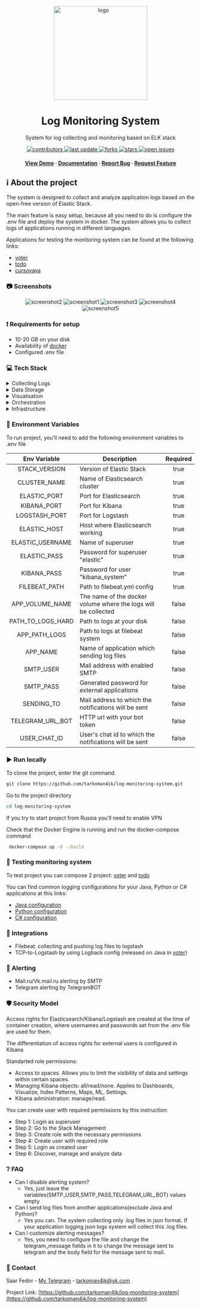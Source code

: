 <div align="center">
  <img src="assets/system-logo.png" alt="logo" width="250" height="auto"/>
  <h1>Log Monitoring System</h1>
  <p>
    System for log collecting and monitoring based on ELK stack
  </p>
  <!-- Badges -->
  <p>
    <a href="https://github.com/tarkoman4ik/log-monitoring-system/graphs/contributors">
      <img src="https://img.shields.io/github/contributors/tarkoman4ik/log-monitoring-system" alt="contributors" />
    </a>
    <a href="">
      <img src="https://img.shields.io/github/last-commit/tarkoman4ik/log-monitoring-system" alt="last update" />
    </a>
    <a href="https://github.com/tarkoman4ik/log-monitoring-system/forks">
      <img src="https://img.shields.io/github/forks/tarkoman4ik/log-monitoring-system" alt="forks" />
    </a>
    <a href="https://github.com/tarkoman4ik/log-monitoring-system/stargazers">
      <img src="https://img.shields.io/github/stars/tarkoman4ik/log-monitoring-system" alt="stars" />
    </a>
    <a href="https://github.com/tarkoman4ik/log-monitoring-system/issues/">
      <img src="https://img.shields.io/github/issues/tarkoman4ik/log-monitoring-system" alt="open issues" />
    </a>
  </p>
  <h4>
      <a href="https://github.com/tarkoman4ik/log-monitoring-system/">View Demo</a>
    <span> · </span>
      <a href="https://github.com/tarkoman4ik/log-monitoring-system">Documentation</a>
    <span> · </span>
      <a href="https://github.com/tarkoman4ik/log-monitoring-system/issues/">Report Bug</a>
    <span> · </span>
      <a href="https://github.com/tarkoman4ik/log-monitoring-system/issues/">Request Feature</a>
  </h4>
</div>

## :information_source: About the project
The system is designed to collect and analyze application logs based on the open-free version of Elastic Stack.

The main feature is easy setup, because all you need to do is configure the .env file and deploy the system in docker. 
The system allows you to collect logs of applications running in different languages.

Applications for testing the monitoring system can be found at the following links:
* [voter][voter-url]
* [todo][todo-url]
* [cursovaya][cursovaya-url]

### :camera: Screenshots

<div align="center"> 
  <img src="assets/screen-2.png" alt="screenshot2" />
  <img src="assets/screen-1.png" alt="screenshot1" />
  <img src="assets/screen-3.png" alt="screenshot3" />
  <img src="assets/screen-4.png" alt="screenshot4" />
  <img src="assets/screen-5.png" alt="screenshot5" />
</div>

### :exclamation: Requirements for setup
* 10-20 GB on your disk
* Availability of [docker][docker-url]
* Configured .env file

### :computer: Tech Stack

<details>
  <summary>Collecting Logs</summary>
  <ul>
    <li><a href="https://www.elastic.co/beats/filebeat">Filebeat</a></li>
    <li><a href="https://www.elastic.co/logstash">Logstash</a></li>
  </ul>
</details>

<details>
  <summary>Data Storage</summary>
  <ul>
    <li><a href="https://www.elastic.co/elasticsearch">Elasticsearch</a></li>
  </ul>
</details>

<details>
  <summary>Visualisation</summary>
  <ul>
    <li><a href="https://www.elastic.co/kibana">Kibana</a></li>
  </ul>
</details>

<details>
  <summary>Orchestration</summary>
  <ul>
    <li><a href="https://docs.docker.com/compose/">Docker Compose</a></li>
  </ul>
</details>

<details>
  <summary>Infrastructure</summary>
  <ul>
    <li><a href="https://www.docker.com/">Docker</a></li>
    <li><a href="https://docs.docker.com/reference/dockerfile/">Dockerfile</a></li>
  </ul>
</details>

### :key: Environment Variables

To run project, you'll need to add the following environment variables to .env file

|  Env Variable  |  **Description**  |   Required   |
| :-------------: | ------------- | :------------: |
| STACK_VERSION | Version of Elastic Stack  | true |
| CLUSTER_NAME  | Name of Elasticsearch cluster  | true |
| ELASTIC_PORT  | Port for Elasticsearch | true |
| KIBANA_PORT | Port for Kibana | true |
| LOGSTASH_PORT | Port for Logstash | true |
| ELASTIC_HOST | Host where Elasticsearch working |true|
| ELASTIC_USERNAME | Name of superuser |true|
| ELASTIC_PASS | Password for superuser "elastic" |true|
| KIBANA_PASS | Password for user "kibana_system" |true|
| FILEBEAT_PATH | Path to filebeat.yml config | true |
| APP_VOLUME_NAME | The name of the docker volume where the logs will be collected|false|
| PATH_TO_LOGS_HARD | Path to logs at your disk |false|
| APP_PATH_LOGS | Path to logs at filebeat system | false |
| APP_NAME | Name of application which sending log files | false|
| SMTP_USER | Mail address with enabled SMTP | false|
| SMTP_PASS | Generated password for external applications | false |
| SENDING_TO | Mail address to which the notifications will be sent | false |
| TELEGRAM_URL_BOT | HTTP url with your bot token | false |
| USER_CHAT_ID | User's chat id to which the notifications will be sent | false |

### :arrow_forward: Run locally

To clone the project, enter the git command.
```sh
git clone https://github.com/tarkoman4ik/log-monitoring-system.git
```
Go to the project directory
```sh
cd log-monitoring-system
```
If you try to start project from Russia you'll need to enable VPN


Check that the Docker Engine is running and run the docker-compose command
```sh
 docker-compose up -d --build
```

### :test_tube: Testing monitoring system

To test project you can compose 2 project: [voter][voter-url] and [todo][todo-url]

You can find common logging configurations for your Java, Python or C# applications at this links:
* [Java configuration][java-logging]
* [Python configuration][python-logging]
* [C# configuration][C#-logging]   

### 🧩 Integrations

* Filebeat: collecting and pushing log files to logstash
* TCP-to-Logstash by using Logback config (released on Java in [voter][voter-url])

### :email: Alerting

* Mail.ru/Vk.mail.ru alerting by SMTP
* Telegram alerting by TelegramBOT 

### :shield: Security Model

Access rights for Elasticsearch/Kibana/Logstash are created at the time of container creation, where usernames and passwords set from the .env file are used for them.

The differentiation of access rights for external users is configured in Kibana

Standarted role permissions:

* Access to spaces. Allows you to limit the visibility of data and settings within certain spaces.
* Managing Kibana objects: all/read/none. Applies to Dashboards, Visualize, Index Patterns, Maps, ML, Settings.
* Kibana administration: manage/read.

You can create user with required permissions by this instruction:

* Step 1: Login as superuser
* Step 2: Go to the Stack Management
* Step 3: Create role with the necessary permissions
* Step 4: Create user with required role
* Step 5: Login as created user
* Step 6: Discover, manage and analyze data


### :grey_question: FAQ

- Can I disable alerting system?
  + Yes, just leave the variables(SMTP_USER,SMTP_PASS,TELEGRAM_URL_BOT) values empty
- Can I send log files from another applications(exclude Java and Python)?
  + Yes you can. The system collecting only .log files in json format. If your application logging json logs system will collect this .log files.
- Can I customize alerting messages?
  + Yes, you need to configure the file and change the telegram_message fields in it to change the message sent to telegram and the body field for the message sent to mail.

### :handshake: Contact

Saar Fedor - [My Telegram][telegram-url] - tarkoman4ik@vk.com

Project Link: [https://github.com/tarkoman4ik/log-monitoring-system](https://github.com/tarkoman4ik/log-monitoring-system)

<!-- Links -->
[docker-url]: <https://docs.docker.com/desktop/setup/install/windows-install/>
[cursovaya-url]: <https://github.com/tarkoman4ik/cursovaya>
[voter-url]: <https://github.com/tarkoman4ik/voter>
[todo-url]: <https://github.com/tarkoman4ik/todo>
[java-logging]: <https://github.com/tarkoman4ik/voter/blob/master/src/main/resources/logback-spring.xml>
[python-logging]: <https://github.com/tarkoman4ik/todo/blob/master/app/logging_config.py>
[telegram-url]: <http://t.me/itsssadnesss>
[C#-logging]: <https://github.com/tarkoman4ik/cursovaya/blob/main/cursovaya/Global.asax.cs>
